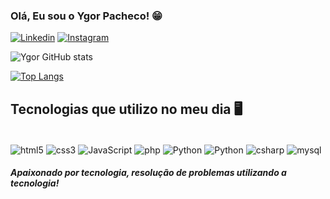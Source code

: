 ### Olá, Eu sou o Ygor Pacheco! 😁


[![Linkedin](https://img.shields.io/badge/LinkedIn-0077B5?style=for-the-badge&logo=linkedin&logoColor=white)](https://www.linkedin.com/in/ygor-pacheco-nogueira-15082020b/)
[![Instagram](https://img.shields.io/badge/Instagram-E4405F?style=for-the-badge&logo=instagram&logoColor=white)](https://www.instagram.com/ygorpnogueira/)

![Ygor GitHub stats](https://github-readme-stats.vercel.app/api?username=ygorp&show_icons=true&theme=radical)

[![Top Langs](https://github-readme-stats.vercel.app/api/top-langs/?username=ygorp)](https://github.com/anuraghazra/github-readme-stats)

## Tecnologias que utilizo no meu dia 🖥️

<div style="display: inline_block"><br/>
    <img align="center" alt="html5" src="https://img.shields.io/badge/HTML5-E34F26?style=for-the-badge&logo=html5&logoColor=white">
    <img align="center" alt="css3" src="https://img.shields.io/badge/CSS3-1572B6?style=for-the-badge&logo=css3&logoColor=white">
    <img align="center" alt="JavaScript" src="https://img.shields.io/badge/JavaScript-F7DF1E?style=for-the-badge&logo=javascript&logoColor=black">
    <img align="center" alt="php" src="https://img.shields.io/badge/PHP-20232A?style=for-the-badge&logo=php&logoColor=61DAFB">
    <img align="center" alt="Python" src="https://img.shields.io/badge/Python-20232A?style=for-the-badge&logo=python&logoColor=61DAFB">
    <img align="center" alt="Python" src="https://img.shields.io/badge/Django-20232A?style=for-the-badge&logo=django&logoColor=61DAFB">
    <img align="center" alt="csharp" src="https://img.shields.io/badge/Csharp-20232A?style=for-the-badge&logo=csharp&logoColor=61DAFB">
    <img align="center" alt="mysql" src="https://img.shields.io/badge/MySQL-20232A?style=for-the-badge&logo=mysql&logoColor=61DAFB">
</div>

##### Apaixonado por tecnologia, resolução de problemas utilizando a tecnologia!

